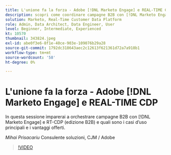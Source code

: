 ```yaml
---
title: L'unione fa la forza - Adobe [!DNL Marketo Engage] e REAL-TIME CDP
description: scopri come coordinare campagne B2B con [!DNL Marketo Engage] e RT-CDP (edizione B2B)
solution: Marketo, Real-Time Customer Data Platform
role: Admin, Data Architect, Data Engineer, User
level: Beginner, Intermediate, Experienced
kt: 10570
thumbnail: 343824.jpeg
exl-id: abe0f3e6-8f1e-40ce-903e-109076b29a28
source-git-commit: 1792dc318643aec2c12613f621361d72a7a918b1
workflow-type: tm+mt
source-wordcount: '58'
ht-degree: 0%

---
```


# L&#39;unione fa la forza - Adobe [!DNL Marketo Engage] e REAL-TIME CDP

In questa sessione imparerai a orchestrare campagne B2B con [!DNL Marketo Engage] e RT-CDP (edizione B2B) e quali sono i casi d’uso principali e i vantaggi offerti.

*Mihai Prisacariu* Consulente soluzioni, CJM / Adobe

>[!VIDEO](https://video.tv.adobe.com/v/343824/?quality=12&learn=on)
